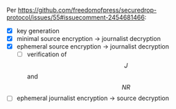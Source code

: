Per <https://github.com/freedomofpress/securedrop-protocol/issues/55#issuecomment-2454681466>:

- [x] key generation
- [x] minimal source encryption → journalist decryption
- [x] ephemeral source encryption → journalist decryption
  - [ ] verification of $$J$$ and $$NR$$
- [ ] ephemeral journalist encryption → source decryption
